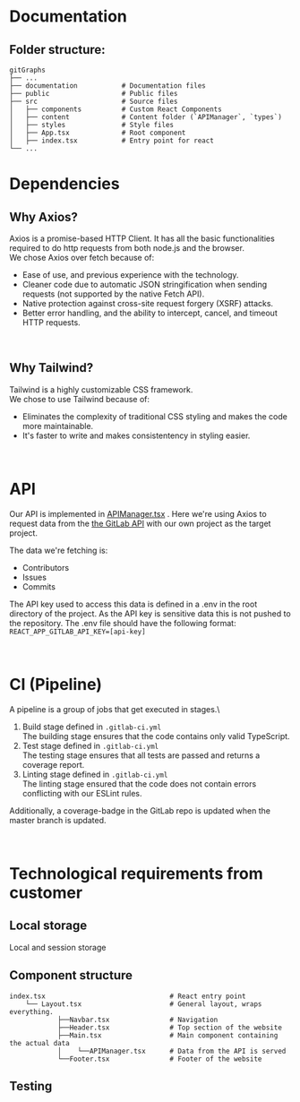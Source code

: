 # Documentation

## Folder structure:
    gitGraphs
    ├── ...
    ├── documentation           # Documentation files
    ├── public                  # Public files
    ├── src                     # Source files
    │   ├── components          # Custom React Components
    │   ├── content             # Content folder (`APIManager`, `types`)
    │   ├── styles              # Style files
    │   ├── App.tsx             # Root component
    │   ├── index.tsx           # Entry point for react
    └── ...


# Dependencies
## Why Axios?
Axios is a promise-based HTTP Client. It has all the basic functionalities required to do http requests from both node.js and the browser.\
We chose Axios over fetch because of:
- Ease of use, and previous experience with the technology.
- Cleaner code due to automatic JSON stringification when sending requests (not supported by the native Fetch API).
- Native protection against cross-site request forgery (XSRF) attacks.
- Better error handling, and the ability to intercept, cancel, and timeout HTTP requests.

<br/>

## Why Tailwind?

Tailwind is a highly customizable CSS framework.\
We chose to use Tailwind because of:
- Eliminates the complexity of traditional CSS styling and makes the code more maintainable.
- It's faster to write and makes consistentency in styling easier.

<br/>

# API

Our API is implemented in [APIManager.tsx](./../src/content/APIManager.tsx)
. Here we're using Axios to request data from the [the GitLab API](https://docs.gitlab.com/ee/api/api_resources.html) with our own project as the target project.

The data we're fetching is:
- Contributors
- Issues
- Commits

The API key used to access this data is defined in a .env in the root directory of the project. As the API key is sensitive data this is not pushed to the repository.
The .env file should have the following format: `REACT_APP_GITLAB_API_KEY=[api-key]`

<br/>

# CI (Pipeline)
A pipeline is a group of jobs that get executed in stages.\
1. Build stage defined in `.gitlab-ci.yml`\
    The building stage ensures that the code contains only valid TypeScript.
2. Test stage defined in `.gitlab-ci.yml`\
    The testing stage ensures that all tests are passed and returns a coverage report.
3. Linting stage defined in `.gitlab-ci.yml`\
    The linting stage ensured that the code does not contain errors conflicting with our ESLint rules.

 Additionally, a coverage-badge in the GitLab repo is updated when the master branch is updated.

<br/>

# Technological requirements from customer

## Local storage
Local and session storage
## Component structure
    index.tsx                               # React entry point
        └── Layout.tsx                      # General layout, wraps everything.
                ├──Navbar.tsx               # Navigation
                ├──Header.tsx               # Top section of the website
                ├──Main.tsx                 # Main component containing the actual data
                │    └──APIManager.tsx      # Data from the API is served
                └──Footer.tsx               # Footer of the website



## Testing
